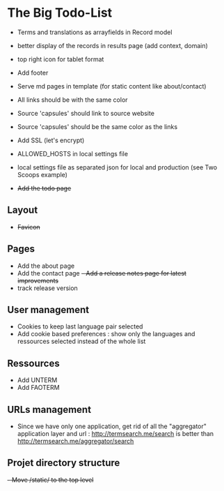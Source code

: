 The Big Todo-List
=================

- Terms and translations as arrayfields in Record model
- better display of the records in results page (add context, domain)
- top right icon for tablet format
- Add footer
- Serve md pages in template (for static content like about/contact)
- All links should be with the same color
- Source 'capsules' should link to source website
- Source 'capsules' should be the same color as the links


- Add SSL (let's encrypt)
- ALLOWED_HOSTS in local settings file
- local settings file as separated json for local and production (see Two Scoops example)
- ~~Add the todo page~~

Layout
------
- ~~Favicon~~

Pages
-----
- Add the about page
- Add the contact page
~~- Add a release notes page for latest improvements~~
- track release version


User management
---------------

- Cookies to keep last language pair selected
- Add cookie based preferences : show only the languages and ressources selected instead of the whole list


Ressources
----------

- Add UNTERM
- Add FAOTERM

URLs management
---------------
- Since we have only one application, get rid of all the "aggregator" application layer and url : http://termsearch.me/search is better than http://termsearch.me/aggregator/search

Projet directory structure
--------------------------
~~- Move /static/ to the top level~~ 
